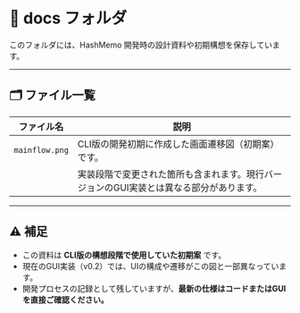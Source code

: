 # 📁 docs フォルダ

このフォルダには、HashMemo 開発時の設計資料や初期構想を保存しています。

---

## 🗂 ファイル一覧

| ファイル名         | 説明 |
|--------------------|------|
| `mainflow.png`     | CLI版の開発初期に作成した画面遷移図（初期案）です。|
||実装段階で変更された箇所も含まれます。現行バージョンのGUI実装とは異なる部分があります。|

---

## ⚠️ 補足

- この資料は **CLI版の構想段階で使用していた初期案** です。
- 現在のGUI実装（v0.2）では、UIの構成や遷移がこの図と一部異なっています。
- 開発プロセスの記録として残していますが、**最新の仕様はコードまたはGUIを直接ご確認ください。**
